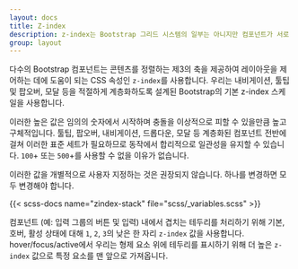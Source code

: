```yaml
---
layout: docs
title: Z-index
description: z-index는 Bootstrap 그리드 시스템의 일부는 아니지만 컴포넌트가 서로 중첩되고 상호 작용하는 방식에서 중요한 역할을 담당합니다.
group: layout
---
```


다수의 Bootstrap 컴포넌트는 콘텐츠를 정렬하는 제3의 축을 제공하여 레이아웃을 제어하는 데에 도움이 되는 CSS 속성인 `z-index`를 사용합니다. 우리는 내비게이션, 툴팁 및 팝오버, 모달 등을 적절하게 계층화하도록 설계된 Bootstrap의 기본 z-index 스케일을 사용합니다.

이러한 높은 값은 임의의 숫자에서 시작하며 충돌을 이상적으로 피할 수 있을만큼 높고 구체적입니다. 툴팁, 팝오버, 내비게이션, 드롭다운, 모달 등 계층화된 컴포넌트 전반에 걸쳐 이러한 표준 세트가 필요하므로 동작에서 합리적으로 일관성을 유지할 수 있습니다. `100`+ 또는 `500`+를 사용할 수 없을 이유가 없습니다.

이러한 값을 개별적으로 사용자 지정하는 것은 권장되지 않습니다. 하나를 변경하면 모두 변경해야 합니다.

{{< scss-docs name="zindex-stack" file="scss/_variables.scss" >}}

컴포넌트 (예: 입력 그룹의 버튼 및 입력) 내에서 겹치는 테두리를 처리하기 위해 기본, 호버, 활성 상태에 대해 `1`, `2`, `3`의 낮은 한 자리 `z-index` 값을 사용합니다. hover/focus/active에서 우리는 형제 요소 위에 테두리를 표시하기 위해 더 높은 `z-index` 값으로 특정 요소를 맨 앞으로 가져옵니다.
